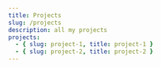 ```yaml
---
title: Projects
slug: /projects
description: all my projects
projects:
  - { slug: project-1, title: project-1 }
  - { slug: project-2, title: project-2 }
---
```

